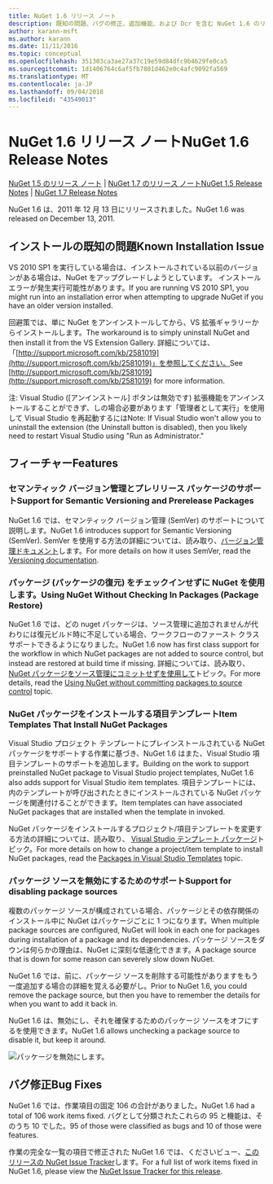 ```yaml
---
title: NuGet 1.6 リリース ノート
description: 既知の問題、バグの修正、追加機能、および Dcr を含む NuGet 1.6 のリリース ノート。
author: karann-msft
ms.author: karann
ms.date: 11/11/2016
ms.topic: conceptual
ms.openlocfilehash: 351303ca3ae27a37c19e59d84dfc9b4629fe0ca5
ms.sourcegitcommit: 1d1406764c6af5fb7801d462e0c4afc9092fa569
ms.translationtype: MT
ms.contentlocale: ja-JP
ms.lasthandoff: 09/04/2018
ms.locfileid: "43549013"
---
```

 # <a name="nuget-16-release-notes"></a><span data-ttu-id="feda1-103">NuGet 1.6 リリース ノート</span><span class="sxs-lookup"><span data-stu-id="feda1-103">NuGet 1.6 Release Notes</span></span>

<span data-ttu-id="feda1-104">[NuGet 1.5 のリリース ノート](../release-notes/nuget-1.5.md) | [NuGet 1.7 のリリース ノート](../release-notes/nuget-1.7.md)</span><span class="sxs-lookup"><span data-stu-id="feda1-104">[NuGet 1.5 Release Notes](../release-notes/nuget-1.5.md) | [NuGet 1.7 Release Notes](../release-notes/nuget-1.7.md)</span></span>

<span data-ttu-id="feda1-105">NuGet 1.6 は、2011 年 12 月 13 日にリリースされました。</span><span class="sxs-lookup"><span data-stu-id="feda1-105">NuGet 1.6 was released on December 13, 2011.</span></span>

## <a name="known-installation-issue"></a><span data-ttu-id="feda1-106">インストールの既知の問題</span><span class="sxs-lookup"><span data-stu-id="feda1-106">Known Installation Issue</span></span>
<span data-ttu-id="feda1-107">VS 2010 SP1 を実行している場合は、インストールされている以前のバージョンがある場合は、NuGet をアップグレードしようとしています。 インストール エラーが発生実行可能性があります。</span><span class="sxs-lookup"><span data-stu-id="feda1-107">If you are running VS 2010 SP1, you might run into an installation error when attempting to upgrade NuGet if you have an older version installed.</span></span>

<span data-ttu-id="feda1-108">回避策では、単に NuGet をアンインストールしてから、VS 拡張ギャラリーからインストールします。</span><span class="sxs-lookup"><span data-stu-id="feda1-108">The workaround is to simply uninstall NuGet and then install it from the VS Extension Gallery.</span></span>  <span data-ttu-id="feda1-109">詳細については、「[http://support.microsoft.com/kb/2581019](http://support.microsoft.com/kb/2581019)」を参照してください。</span><span class="sxs-lookup"><span data-stu-id="feda1-109">See [http://support.microsoft.com/kb/2581019](http://support.microsoft.com/kb/2581019) for more information.</span></span>

<span data-ttu-id="feda1-110">注: Visual Studio ([アンインストール] ボタンは無効です) 拡張機能をアンインストールすることができず、しの場合必要があります「管理者として実行」を使用して Visual Studio を再起動するには</span><span class="sxs-lookup"><span data-stu-id="feda1-110">Note: If Visual Studio won't allow you to uninstall the extension (the Uninstall button is disabled), then you likely need to restart Visual Studio using "Run as Administrator."</span></span>

## <a name="features"></a><span data-ttu-id="feda1-111">フィーチャー</span><span class="sxs-lookup"><span data-stu-id="feda1-111">Features</span></span>

### <a name="support-for-semantic-versioning-and-prerelease-packages"></a><span data-ttu-id="feda1-112">セマンティック バージョン管理とプレリリース パッケージのサポート</span><span class="sxs-lookup"><span data-stu-id="feda1-112">Support for Semantic Versioning and Prerelease Packages</span></span>
<span data-ttu-id="feda1-113">NuGet 1.6 では、セマンティック バージョン管理 (SemVer) のサポートについて説明します。</span><span class="sxs-lookup"><span data-stu-id="feda1-113">NuGet 1.6 introduces support for Semantic Versioning (SemVer).</span></span> <span data-ttu-id="feda1-114">SemVer を使用する方法の詳細については、読み取り、[バージョン管理ドキュメント](../create-packages/prerelease-packages.md)します。</span><span class="sxs-lookup"><span data-stu-id="feda1-114">For more details on how it uses SemVer, read the [Versioning documentation](../create-packages/prerelease-packages.md).</span></span>

### <a name="using-nuget-without-checking-in-packages-package-restore"></a><span data-ttu-id="feda1-115">パッケージ (パッケージの復元) をチェックインせずに NuGet を使用します。</span><span class="sxs-lookup"><span data-stu-id="feda1-115">Using NuGet Without Checking In Packages (Package Restore)</span></span>
<span data-ttu-id="feda1-116">NuGet 1.6 では、どの nuget パッケージは、ソース管理に追加されませんが代わりには復元ビルド時に不足している場合、ワークフローのファースト クラス サポートできるようになりました。</span><span class="sxs-lookup"><span data-stu-id="feda1-116">NuGet 1.6 now has first class support for the workflow in which NuGet packages are not added to source control, but instead are restored at build time if missing.</span></span> <span data-ttu-id="feda1-117">詳細については、読み取り、 [NuGet パッケージをソース管理にコミットせずを使用して](../consume-packages/packages-and-source-control.md)トピック。</span><span class="sxs-lookup"><span data-stu-id="feda1-117">For more details, read the [Using NuGet without committing packages to source control](../consume-packages/packages-and-source-control.md) topic.</span></span>

### <a name="item-templates-that-install-nuget-packages"></a><span data-ttu-id="feda1-118">NuGet パッケージをインストールする項目テンプレート</span><span class="sxs-lookup"><span data-stu-id="feda1-118">Item Templates That Install NuGet Packages</span></span>
<span data-ttu-id="feda1-119">Visual Studio プロジェクト テンプレートにプレインストールされている NuGet パッケージをサポートする作業に基づき、NuGet 1.6 はまた、Visual Studio 項目テンプレートのサポートを追加します。</span><span class="sxs-lookup"><span data-stu-id="feda1-119">Building on the work to support preinstalled NuGet package to Visual Studio project templates, NuGet 1.6 also adds support for Visual Studio item templates.</span></span> <span data-ttu-id="feda1-120">項目テンプレートには、内のテンプレートが呼び出されたときにインストールされている NuGet パッケージを関連付けることができます。</span><span class="sxs-lookup"><span data-stu-id="feda1-120">Item templates can have associated NuGet packages that are installed when the template in invoked.</span></span>

<span data-ttu-id="feda1-121">NuGet パッケージをインストールするプロジェクト/項目テンプレートを変更する方法の詳細については、読み取り、 [Visual Studio テンプレート パッケージ](../visual-studio-extensibility/visual-studio-templates.md)トピック。</span><span class="sxs-lookup"><span data-stu-id="feda1-121">For more details on how to change a project/item template to install NuGet packages, read the [Packages in Visual Studio Templates](../visual-studio-extensibility/visual-studio-templates.md) topic.</span></span>

### <a name="support-for-disabling-package-sources"></a><span data-ttu-id="feda1-122">パッケージ ソースを無効にするためのサポート</span><span class="sxs-lookup"><span data-stu-id="feda1-122">Support for disabling package sources</span></span>
<span data-ttu-id="feda1-123">複数のパッケージ ソースが構成されている場合、パッケージとその依存関係のインストール中に NuGet はパッケージごとに 1 つになります。</span><span class="sxs-lookup"><span data-stu-id="feda1-123">When multiple package sources are configured, NuGet will look in each one for packages during installation of a package and its dependencies.</span></span> <span data-ttu-id="feda1-124">パッケージ ソースをダウンは何らかの理由は、NuGet に深刻な低速化できます。</span><span class="sxs-lookup"><span data-stu-id="feda1-124">A package source that is down for some reason can severely slow down NuGet.</span></span>

<span data-ttu-id="feda1-125">NuGet 1.6 では、前に、パッケージ ソースを削除する可能性がありますをもう一度追加する場合の詳細を覚える必要がし。</span><span class="sxs-lookup"><span data-stu-id="feda1-125">Prior to NuGet 1.6, you could remove the package source, but then you have to remember the details for when you want to add it back in.</span></span>

<span data-ttu-id="feda1-126">NuGet 1.6 は、無効にし、それを確保するためのパッケージ ソースをオフにするを使用できます。</span><span class="sxs-lookup"><span data-stu-id="feda1-126">NuGet 1.6 allows unchecking a package source to disable it, but keep it around.</span></span>

![パッケージを無効にします。](./media/package-source-with-disabled-source.png)

## <a name="bug-fixes"></a><span data-ttu-id="feda1-128">バグ修正</span><span class="sxs-lookup"><span data-stu-id="feda1-128">Bug Fixes</span></span>
<span data-ttu-id="feda1-129">NuGet 1.6 では、作業項目の固定 106 の合計がありました。</span><span class="sxs-lookup"><span data-stu-id="feda1-129">NuGet 1.6 had a total of 106 work items fixed.</span></span> <span data-ttu-id="feda1-130">バグとして分類されたこれらの 95 と機能は、そのうち 10 でした。</span><span class="sxs-lookup"><span data-stu-id="feda1-130">95 of those were classified as bugs and 10 of those were features.</span></span>

<span data-ttu-id="feda1-131">作業の完全な一覧の項目で修正された NuGet 1.6 では、くださいビュー、[このリリースの NuGet Issue Tracker](http://nuget.codeplex.com/workitem/list/advanced?keyword=&status=Closed&type=All&priority=All&release=NuGet%201.6&assignedTo=All&component=All&sortField=Votes&sortDirection=Descending&page=0)します。</span><span class="sxs-lookup"><span data-stu-id="feda1-131">For a full list of work items fixed in NuGet 1.6, please view the [NuGet Issue Tracker for this release](http://nuget.codeplex.com/workitem/list/advanced?keyword=&status=Closed&type=All&priority=All&release=NuGet%201.6&assignedTo=All&component=All&sortField=Votes&sortDirection=Descending&page=0).</span></span>
